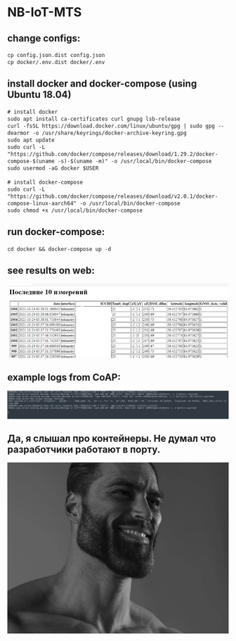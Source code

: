 # NB-IoT-MTS


## change configs:

```shell
cp config.json.dist config.json
cp docker/.env.dist docker/.env
```

## install docker and docker-compose (using Ubuntu 18.04)

```shell
# install docker
sudo apt install ca-certificates curl gnupg lsb-release
curl -fsSL https://download.docker.com/linux/ubuntu/gpg | sudo gpg --dearmor -o /usr/share/keyrings/docker-archive-keyring.gpg
sudo apt update
sudo curl -L "https://github.com/docker/compose/releases/download/1.29.2/docker-compose-$(uname -s)-$(uname -m)" -o /usr/local/bin/docker-compose
sudo usermod -aG docker $USER

# install docker-compose
sudo curl -L "https://github.com/docker/compose/releases/download/v2.0.1/docker-compose-linux-aarch64" -o /usr/local/bin/docker-compose
sudo chmod +x /usr/local/bin/docker-compose
```

## run docker-compose:

```shell
cd docker && docker-compose up -d 
```

## see results on web:

![gigachad](images/example_web.png)

## example logs from CoAP:

![gigachad](images/example_coap.png)


## Да, я слышал про контейнеры. Не думал что разработчики работают в порту.
![gigachad](images/gigachad.jpg)